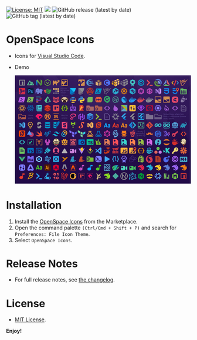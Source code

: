 [![License: MIT](https://img.shields.io/badge/License-MIT-yellow.svg)](https://opensource.org/licenses/MIT)
![](https://github.com/hunqng/openspace-icons/actions/workflows/publish.yml/badge.svg)
![GitHub release (latest by date)](https://img.shields.io/github/v/release/hunqng/openspace-icons)
![GitHub tag (latest by date)](https://img.shields.io/github/v/tag/hunqng/openspace-icons)

# OpenSpace Icons
  * Icons for [Visual Studio Code](https://code.visualstudio.com/).
  * Demo  

    ![alt demo](images/demo.png)

# Installation
  1. Install the [OpenSpace Icons](https://marketplace.visualstudio.com/items?itemName=OpenSpace.openspace-icons) from the Marketplace.
  2. Open the command palette `(Ctrl/Cmd + Shift + P)` and search for `Preferences: File Icon Theme`.
  3. Select `OpenSpace Icons`.

# Release Notes
  * For full release notes, see [the changelog](https://github.com/hunqng/openspace-icons/blob/main/docs/CHANGELOG.md).

# License
  * [MIT License](https://github.com/hunqng/openspace-icons/blob/main/LICENSE).

**Enjoy!**
